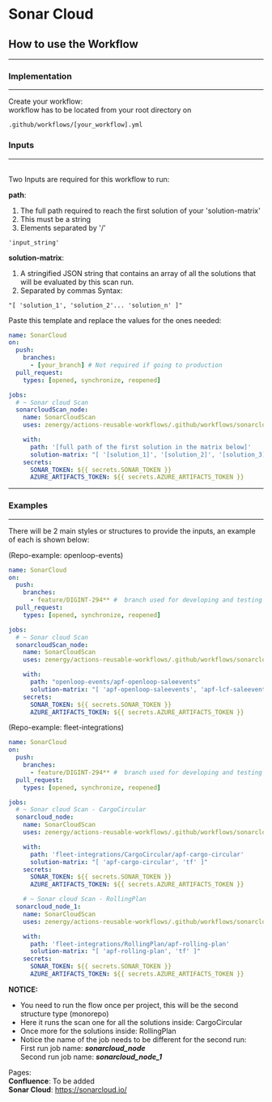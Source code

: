 # Sonar Cloud
## How to use the Workflow
---
### **Implementation**
---
Create your workflow:<br/>
workflow has to be located from your root directory on<br/>
```
.github/workflows/[your_workflow].yml
```
### **Inputs**
---
<br/>
Two Inputs are required for this workflow to run:<br/>

**path**: 
1. The full path required to reach the first solution of your 'solution-matrix'
2. This must be a string 
3. Elements separated by '/'
```
'input_string'
```

**solution-matrix**: 
1. A stringified JSON string that contains an array of all the solutions that will be evaluated by this scan run.
2. Separated by commas
  Syntax:
  ```
  "[ 'solution_1', 'solution_2'... 'solution_n' ]"
  ```

Paste this template and replace the values for the ones needed:

```yml
name: SonarCloud
on:
  push:
    branches:
      - [your_branch] # Not required if going to production
  pull_request:
    types: [opened, synchronize, reopened]

jobs:
  # ~ Sonar cloud Scan 
  sonarcloudScan_node:
    name: SonarCloudScan
    uses: zenergy/actions-reusable-workflows/.github/workflows/sonarcloud-node.yml@feat/DIGINT-294-sonarcloud

    with:
      path: '[full path of the first solution in the matrix below]'
      solution-matrix: "[ '[solution_1]', '[solution_2]', '[solution_3]' ]"
    secrets:
      SONAR_TOKEN: ${{ secrets.SONAR_TOKEN }}
      AZURE_ARTIFACTS_TOKEN: ${{ secrets.AZURE_ARTIFACTS_TOKEN }}
```
---
### **Examples**
---
There will be 2 main styles or structures to provide the inputs, an example of each is shown below:

(Repo-example: openloop-events)

```yml
name: SonarCloud
on:
  push:
    branches:
      - feature/DIGINT-294** #  branch used for developing and testing the flow
  pull_request:
    types: [opened, synchronize, reopened]

jobs:
  # ~ Sonar cloud Scan 
  sonarcloudScan_node:
    name: SonarCloudScan
    uses: zenergy/actions-reusable-workflows/.github/workflows/sonarcloud-node.yml@feat/DIGINT-294-sonarcloud

    with:
      path: "openloop-events/apf-openloop-saleevents"
      solution-matrix: "[ 'apf-openloop-saleevents', 'apf-lcf-saleevents-facade', 'tf' ]"
    secrets:
      SONAR_TOKEN: ${{ secrets.SONAR_TOKEN }}
      AZURE_ARTIFACTS_TOKEN: ${{ secrets.AZURE_ARTIFACTS_TOKEN }}
```
(Repo-example: fleet-integrations)
```yml
name: SonarCloud
on:
  push:
    branches:
      - feature/DIGINT-294** #  branch used for developing and testing the flow
  pull_request:
    types: [opened, synchronize, reopened]

jobs:
  # ~ Sonar cloud Scan - CargoCircular
  sonarcloud_node:
    name: SonarCloudScan
    uses: zenergy/actions-reusable-workflows/.github/workflows/sonarcloud-node.yml@feat/DIGINT-294-sonarcloud

    with:
      path: 'fleet-integrations/CargoCircular/apf-cargo-circular'
      solution-matrix: "[ 'apf-cargo-circular', 'tf' ]"
    secrets:
      SONAR_TOKEN: ${{ secrets.SONAR_TOKEN }}
      AZURE_ARTIFACTS_TOKEN: ${{ secrets.AZURE_ARTIFACTS_TOKEN }}

    # ~ Sonar cloud Scan - RollingPlan
  sonarcloud_node_1:
    name: SonarCloudScan
    uses: zenergy/actions-reusable-workflows/.github/workflows/sonarcloud-node.yml@feat/DIGINT-294-sonarcloud

    with:
      path: 'fleet-integrations/RollingPlan/apf-rolling-plan'
      solution-matrix: "[ 'apf-rolling-plan', 'tf' ]"
    secrets:
      SONAR_TOKEN: ${{ secrets.SONAR_TOKEN }}
      AZURE_ARTIFACTS_TOKEN: ${{ secrets.AZURE_ARTIFACTS_TOKEN }}
```
**NOTICE:**<br/>
- You need to run the flow once per project, this will be the second structure type (monorepo)<br/>
- Here it runs the scan one for all the solutions inside: CargoCircular<br/>
- Once more for the solutions inside: RollingPlan<br/>
- Notice the name of the job needs to be different for the second run:<br/>
First run job name: _**sonarcloud_node**_<br/>
Second run job name: _**sonarcloud_node_1**_<br/>






Pages:
<br/>
**Confluence**: To be added <br/>
**Sonar Cloud**: https://sonarcloud.io/  
